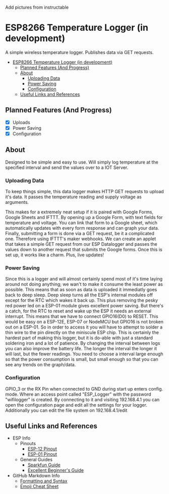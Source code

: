 Add pictures from instructable
# ESP8266 Temperature Logger (in development)
A simple wireless temperature logger. Publishes data via GET requests.

- [ESP8266 Temperature Logger (in development)](#esp8266-temperature-logger-in-development)
    - [Planned Features (And Progress)](#planned-features-and-progress)
    - [About](#about)
        - [Uploading Data](#uploading-data)
        - [Power Saving](#power-saving)
        - [Configuration](#configuration)
    - [Useful Links and References](#useful-links-and-references)

## Planned Features (And Progress)
 - [X] Uploads
 - [X] Power Saving
 - [X] Configuration

## About
Designed to be simple and easy to use. Will simply log temperature at the specified interval and send the values over to a IOT Server.

### Uploading Data
To keep things simple, this data logger makes HTTP GET requests to upload it's data. It passes the temperature reading and supply voltage as arguments.

This makes for a extremely neat setup if it is paired with Google Forms, Google Sheets and IFTTT.
By opening up a Google Form, with text fields for temperature and voltage. You can link that form to a Google sheet, which automatically updates with every form response and can graph your data. Finally, submitting a form is done via a GET request, be it a complicated one. Therefore using IFTTT's maker webhooks. We can create an applet that takes a simple GET request from our ESP Datalogger and passes the values down to another request that submits the Google forms. Once this is set up, it works like a charm. Plus, live updates!

### Power Saving
Since this is a logger and will almost certainly spend most of it's time laying around not doing anything; we wan't to make it consume the least power as possible. This means that as soon as data is uploaded it immediatly goes back to deep sleep. Deep sleep turns all the ESP's internal modules off except for the RTC which wakes it back up. This plus removing the pesky red power led on a ESP-01 module gives excellent power saving.
But there's a catch, for the RTC to reset and wake up the ESP it needs an external interrupt. This means that we have to connect GPIO16(D0) to RESET. This would be easy on a ESP-12E, ESP-07 or NodeMCU but GPIO16 is not broken out on a ESP-01. So in order to access it you will have to attempt to solder a thin wire to the pin directly on the miniscule ESP chip. This is certainly the hardest part of making this logger, but it is do-able with just a standard soldering iron and a lot of patience.
By changing the interval between logs you can also improve the battery life. The longer the interval the longer it will last, but the fewer readings. You need to choose a interval large enough so that the power consumption is small, but small enough so that you can see any trends on the graph/data.

### Configuration
GPIO_3 or the RX Pin when connected to GND during start up enters config. mode. Where an access point called "ESP_Logger" with the password "wifilogger" is created. By connecting to it and visiting 192.168.4.1 you can open the configuration page and edit all the settings for your logger. Additionally you can edit the file system on 192.168.4.1/edit


## Useful Links and References
- ESP Info
    - Pinouts
        - [ESP-12 Pinout](https://esp8266.github.io/Arduino/versions/2.0.0/doc/esp12.png)
        - [ESP-01 Pinout](https://os.mbed.com/media/uploads/sschocke/esp8266-pinout_etch_copper_top.png)
    - General Guides
        - [Sparkfun Guide](https://learn.sparkfun.com/tutorials/esp8266-thing-hookup-guide/using-the-arduino-addon)
        - [Excellent Beginner's Guide](https://github.com/tttapa/ESP8266)
- GitHub Markdown Info
    - [Formatting and Syntax](https://help.github.com/articles/basic-writing-and-formatting-syntax/)
    - [Emoji Cheat Sheet](https://www.webpagefx.com/tools/emoji-cheat-sheet/)